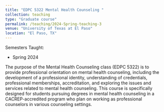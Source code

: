 ```yaml
---
title: "EDPC 5322 Mental Health Counseling "
collection: teaching
type: "Graduate course"
permalink: /teaching/2024-Spring-teaching-3
venue: "University of Texas at El Paso"  
location: "El Paso, TX"  
---
```

 
Semesters Taught:
- Spring 2024  

The purpose of the Mental Health Counseling class (EDPC 5322) is to provide professional orientation on mental health counseling, including the development of a professional identity, understanding of credentials, professional memberships, accreditation, and exploring the issues and services related to mental health counseling. This course is specifically designed for students pursuing degrees in mental health counseling in a CACREP-accredited program who plan on working as professional counselors in various counseling settings.
